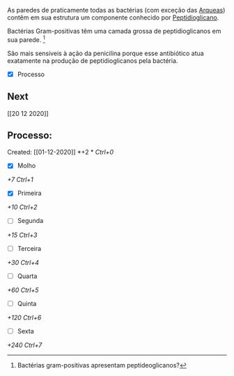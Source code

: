 As paredes de praticamente todas as bactérias (com exceção das [Arqueas](Arqueas.md)) contêm em sua estrutura um componente conhecido por [Peptidioglicano](Peptidioglicano.md).  

Bactérias Gram-positivas têm uma camada grossa de peptidioglicanos em sua parede. [^1]

[^1]: Bactérias gram-positivas apresentam peptideoglicanos?

São mais sensíveis à ação da penicilina porque esse antibiótico atua exatamente na produção de peptidioglicanos pela bactéria.

- [x] Processo 

## Next
[[20 12 2020]]
## Processo:
Created: [[01-12-2020]]
*+2 *  *Ctrl+0*
- [x] Molho  

*+7*  *Ctrl+1*

- [x] Primeira 

*+10*  *Ctrl+2*

- [ ] Segunda

*+15*  *Ctrl+3*

- [ ] Terceira 

*+30*  *Ctrl+4*

- [ ] Quarta 

*+60*  *Ctrl+5*

- [ ] Quinta 

*+120*  *Ctrl+6*

- [ ] Sexta 

*+240*  *Ctrl+7*